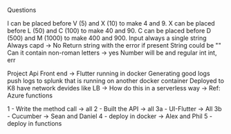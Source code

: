 Questions

I can be placed before V (5) and X (10) to make 4 and 9.
X can be placed before L (50) and C (100) to make 40 and 90.
C can be placed before D (500) and M (1000) to make 400 and 900.
Input always a single string
Always capd -> No
Return string with the error if present
String could be ""
Can it contain non-roman letters -> yes
Number will be and regular int
int, err

Project
Api
Front end -> Flutter
running in docker
Generating good logs
push logs to splunk that is running on another docker container
Deployed to K8 have network devides like LB ->
How do this in a serverless way -> Ref: Azure functions

1 - Write the method call -> all
2 - Built the API -> all
3a - UI-Flutter -> All
3b - Cucumber -> Sean and Daniel
4 - deploy in docker -> Alex and Phil
5 - deploy in functions
